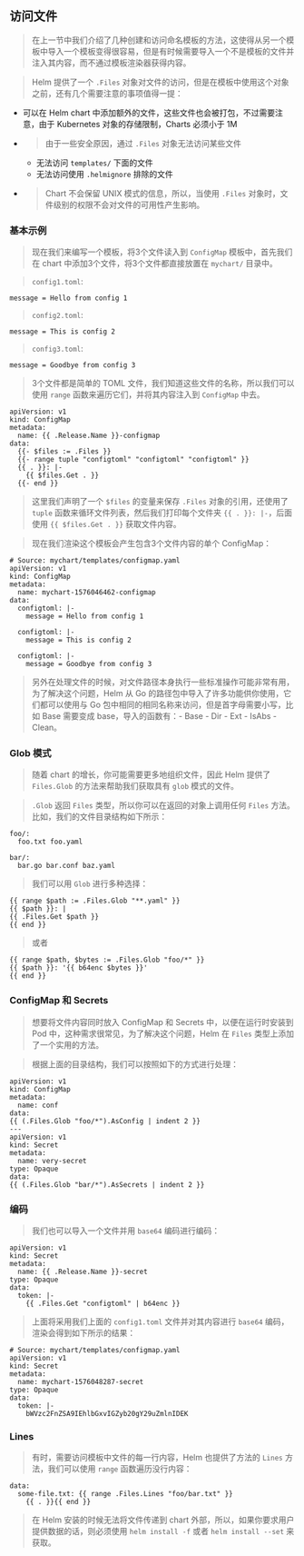
## 访问文件

> 在上一节中我们介绍了几种创建和访问命名模板的方法，这使得从另一个模板中导入一个模板变得很容易，但是有时候需要导入一个不是模板的文件并注入其内容，而不通过模板渲染器获得内容。

> Helm 提供了一个 `.Files` 对象对文件的访问，但是在模板中使用这个对象之前，还有几个需要注意的事项值得一提：

*   可以在 Helm chart 中添加额外的文件，这些文件也会被打包，不过需要注意，由于 Kubernetes 对象的存储限制，Charts 必须小于 1M
*   > 由于一些安全原因，通过 `.Files` 对象无法访问某些文件

    *   无法访问 `templates/` 下面的文件
    *   无法访问使用 `.helmignore` 排除的文件
*   > Chart 不会保留 UNIX 模式的信息，所以，当使用 `.Files` 对象时，文件级别的权限不会对文件的可用性产生影响。

### 基本示例

> 现在我们来编写一个模板，将3个文件读入到 `ConfigMap` 模板中，首先我们在 chart 中添加3个文件，将3个文件都直接放置在 `mychart/` 目录中。

> `config1.toml`:

```
message = Hello from config 1
```

> `config2.toml`:

```
message = This is config 2
```

> `config3.toml`:

```
message = Goodbye from config 3
```

> 3个文件都是简单的 TOML 文件，我们知道这些文件的名称，所以我们可以使用 `range` 函数来遍历它们，并将其内容注入到 `ConfigMap` 中去。

```
apiVersion: v1
kind: ConfigMap
metadata:
  name: {{ .Release.Name }}-configmap
data:
  {{- $files := .Files }}
  {{- range tuple "configtoml" "configtoml" "configtoml" }}
  {{ . }}: |-
    {{ $files.Get . }}
  {{- end }}
```

> 这里我们声明了一个 `$files` 的变量来保存 `.Files` 对象的引用，还使用了 `tuple` 函数来循环文件列表，然后我们打印每个文件夹 `{{ . }}: |-`，后面使用 `{{ $files.Get . }}` 获取文件内容。

> 现在我们渲染这个模板会产生包含3个文件内容的单个 ConfigMap：

```
# Source: mychart/templates/configmap.yaml
apiVersion: v1
kind: ConfigMap
metadata:
  name: mychart-1576046462-configmap
data:
  configtoml: |-
    message = Hello from config 1

  configtoml: |-
    message = This is config 2

  configtoml: |-
    message = Goodbye from config 3
```

> 另外在处理文件的时候，对文件路径本身执行一些标准操作可能非常有用，为了解决这个问题，Helm 从 Go 的路径包中导入了许多功能供你使用，它们都可以使用与 Go 包中相同的相同名称来访问，但是首字母需要小写，比如 Base 需要变成 base，导入的函数有：- Base - Dir - Ext - IsAbs - Clean。

### Glob 模式

> 随着 chart 的增长，你可能需要更多地组织文件，因此 Helm 提供了 `Files.Glob` 的方法来帮助我们获取具有 `glob` 模式的文件。

> `.Glob` 返回 `Files` 类型，所以你可以在返回的对象上调用任何 `Files` 方法。比如，我们的文件目录结构如下所示：

```
foo/:
  foo.txt foo.yaml

bar/:
  bar.go bar.conf baz.yaml
```

> 我们可以用 `Glob` 进行多种选择：

```
{{ range $path := .Files.Glob "**.yaml" }}
{{ $path }}: |
{{ .Files.Get $path }}
{{ end }}
```

> 或者

```
{{ range $path, $bytes := .Files.Glob "foo/*" }}
{{ $path }}: '{{ b64enc $bytes }}'
{{ end }}
```

### ConfigMap 和 Secrets

> 想要将文件内容同时放入 ConfigMap 和 Secrets 中，以便在运行时安装到 Pod 中，这种需求很常见，为了解决这个问题，Helm 在 `Files` 类型上添加了一个实用的方法。

> 根据上面的目录结构，我们可以按照如下的方式进行处理：

```
apiVersion: v1
kind: ConfigMap
metadata:
  name: conf
data:
{{ (.Files.Glob "foo/*").AsConfig | indent 2 }}
---
apiVersion: v1
kind: Secret
metadata:
  name: very-secret
type: Opaque
data:
{{ (.Files.Glob "bar/*").AsSecrets | indent 2 }}
```

### 编码

> 我们也可以导入一个文件并用 `base64` 编码进行编码：

```
apiVersion: v1
kind: Secret
metadata:
  name: {{ .Release.Name }}-secret
type: Opaque
data:
  token: |-
    {{ .Files.Get "configtoml" | b64enc }}
```

> 上面将采用我们上面的 `config1.toml` 文件并对其内容进行 `base64` 编码，渲染会得到如下所示的结果：

```
# Source: mychart/templates/configmap.yaml
apiVersion: v1
kind: Secret
metadata:
  name: mychart-1576048287-secret
type: Opaque
data:
  token: |-
    bWVzc2FnZSA9IEhlbGxvIGZyb20gY29uZmlnIDEK
```

### Lines

> 有时，需要访问模板中文件的每一行内容，Helm 也提供了方法的 `Lines` 方法，我们可以使用 `range` 函数遍历没行内容：

```
data:
  some-file.txt: {{ range .Files.Lines "foo/bar.txt" }}
    {{ . }}{{ end }}
```

> 在 Helm 安装的时候无法将文件传递到 chart 外部，所以，如果你要求用户提供数据的话，则必须使用 `helm install -f` 或者 `helm install --set` 来获取。